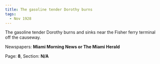 ```yaml
---  
title: The gasoline tender Dorothy burns  
tags:  
  - Nov 1928  
---  
```

  
The gasoline tender Dorothy burns and sinks near the Fisher ferry terminal off the causeway.  
  
Newspapers: **Miami Morning News or The Miami Herald**  
  
Page: **8**, Section: **N/A** 
